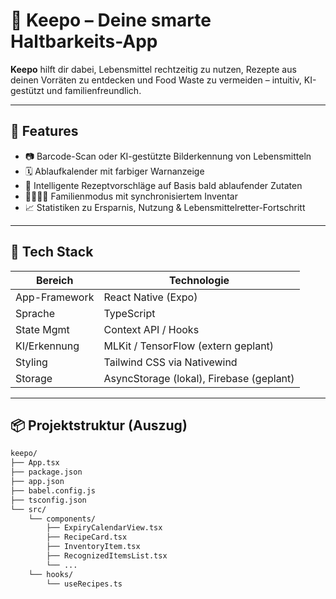 # 🥦 Keepo – Deine smarte Haltbarkeits-App

**Keepo** hilft dir dabei, Lebensmittel rechtzeitig zu nutzen, Rezepte aus deinen Vorräten zu entdecken und Food Waste zu vermeiden – intuitiv, KI-gestützt und familienfreundlich.

---

## 🚀 Features

- 📷 Barcode-Scan oder KI-gestützte Bilderkennung von Lebensmitteln
- 🗓 Ablaufkalender mit farbiger Warnanzeige
- 🍳 Intelligente Rezeptvorschläge auf Basis bald ablaufender Zutaten
- 👨‍👩‍👧‍👦 Familienmodus mit synchronisiertem Inventar
- 📈 Statistiken zu Ersparnis, Nutzung & Lebensmittelretter-Fortschritt

---

## 🧠 Tech Stack

| Bereich     | Technologie            |
|-------------|------------------------|
| App-Framework | React Native (Expo) |
| Sprache     | TypeScript             |
| State Mgmt  | Context API / Hooks    |
| KI/Erkennung | MLKit / TensorFlow (extern geplant) |
| Styling     | Tailwind CSS via Nativewind |
| Storage     | AsyncStorage (lokal), Firebase (geplant) |

---

## 📦 Projektstruktur (Auszug)

```bash
keepo/
├── App.tsx
├── package.json
├── app.json
├── babel.config.js
├── tsconfig.json
└── src/
    └── components/
        ├── ExpiryCalendarView.tsx
        ├── RecipeCard.tsx
        ├── InventoryItem.tsx
        ├── RecognizedItemsList.tsx
        └── ...
    └── hooks/
        └── useRecipes.ts
